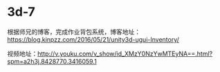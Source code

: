 # 3d-7

根据师兄的博客，完成作业背包系统，博客地址：https://blog.kinpzz.com/2016/05/21/unity3d-ugui-Inventory/

视频地址：http://v.youku.com/v_show/id_XMzY0NzYwMTEyNA==.html?spm=a2h3j.8428770.3416059.1
